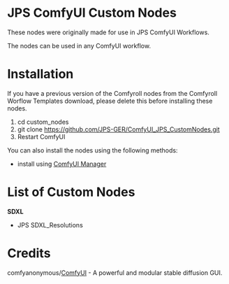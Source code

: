 # JPS ComfyUI Custom Nodes

These nodes were originally made for use in JPS ComfyUI Workflows.

The nodes can be used in any ComfyUI workflow.

# Installation

If you have a previous version of the Comfyroll nodes from the Comfyroll Worflow Templates download, please delete this before installing these nodes.

1. cd custom_nodes
2. git clone https://github.com/JPS-GER/ComfyUI_JPS_CustomNodes.git
3. Restart ComfyUI

You can also install the nodes using the following methods:
* install using [ComfyUI Manager](https://github.com/ltdrdata/ComfyUI-Manager)

# List of Custom Nodes

__SDXL__
* JPS SDXL_Resolutions


# Credits

comfyanonymous/[ComfyUI](https://github.com/comfyanonymous/ComfyUI) - A powerful and modular stable diffusion GUI.

